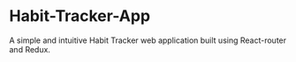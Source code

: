 # Habit-Tracker-App
A simple and intuitive Habit Tracker web application built using React-router and Redux.
